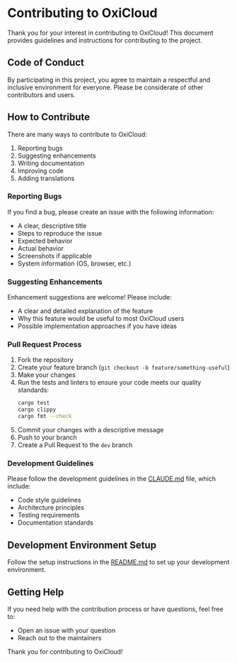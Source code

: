 # Contributing to OxiCloud

Thank you for your interest in contributing to OxiCloud! This document provides guidelines and instructions for contributing to the project.

## Code of Conduct

By participating in this project, you agree to maintain a respectful and inclusive environment for everyone. Please be considerate of other contributors and users.

## How to Contribute

There are many ways to contribute to OxiCloud:

1. Reporting bugs
2. Suggesting enhancements
3. Writing documentation
4. Improving code
5. Adding translations

### Reporting Bugs

If you find a bug, please create an issue with the following information:

- A clear, descriptive title
- Steps to reproduce the issue
- Expected behavior
- Actual behavior
- Screenshots if applicable
- System information (OS, browser, etc.)

### Suggesting Enhancements

Enhancement suggestions are welcome! Please include:

- A clear and detailed explanation of the feature
- Why this feature would be useful to most OxiCloud users
- Possible implementation approaches if you have ideas

### Pull Request Process

1. Fork the repository
2. Create your feature branch (`git checkout -b feature/something-useful`)
3. Make your changes
4. Run the tests and linters to ensure your code meets our quality standards:
   ```bash
   cargo test
   cargo clippy
   cargo fmt --check
   ```
5. Commit your changes with a descriptive message
6. Push to your branch
7. Create a Pull Request to the `dev` branch

### Development Guidelines

Please follow the development guidelines in the [CLAUDE.md](CLAUDE.md) file, which include:

- Code style guidelines
- Architecture principles
- Testing requirements
- Documentation standards

## Development Environment Setup

Follow the setup instructions in the [README.md](README.md) to set up your development environment.

## Getting Help

If you need help with the contribution process or have questions, feel free to:

- Open an issue with your question
- Reach out to the maintainers

Thank you for contributing to OxiCloud!